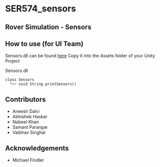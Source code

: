 # SER574_sensors

## Rover Simulation - Sensors

## How to use (for UI Team)
Sensors.dll can be found [here](https://github.com/aneeshdalvi/SER574_sensors/tree/master/Sensors/bin/Debug/netstandard2.0)
Copy it into the Assets folder of your Unity Project 

Sensors.dll

```
class Sensors
  └── void String printSensors()
  ```
  
## Contributors
- Aneesh Dalvi
- Abhishek Haskar
- Nabeel Khan
- Samant Paranjpe
- Vaibhav Singhal

## Acknowledgements
- Michael Findler
